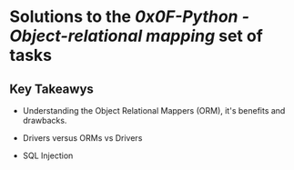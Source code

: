 # Solutions to the **_0x0F-Python - Object-relational mapping_** set of tasks

## Key Takeawys

- Understanding the Object Relational Mappers (ORM), it's benefits and drawbacks.

- Drivers versus ORMs vs Drivers

- SQL Injection


